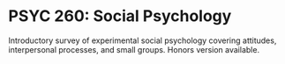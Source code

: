 # PSYC 260: Social Psychology

Introductory survey of experimental social psychology covering attitudes, interpersonal processes, and small groups. Honors version available.
